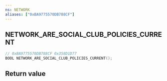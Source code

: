 ```yaml
---
ns: NETWORK
aliases: ["0xBA9775570DB788CF"]
---
```

## NETWORK_ARE_SOCIAL_CLUB_POLICIES_CURRENT

```c
// 0xBA9775570DB788CF 0x358D1D77
BOOL NETWORK_ARE_SOCIAL_CLUB_POLICIES_CURRENT();
```

## Return value
